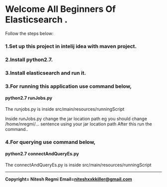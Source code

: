 # Welcome All Beginners Of Elasticsearch .

Follow the steps below:

### 1.Set up this project in intelij idea with maven project.
### 2.Install python2.7.
### 3.Install elasticsearch and run it.
### 3.For running this application use command below,

####  python2.7 runJobs.py

The runjobs.py is inside  src/main/resources/runningScript

Inside runJobs.py change the jar location path eg you should change /home/nregmi/... sentence using your jar location path
After this run the command..

### 4.For querying use command below,

#### python2.7 connectAndQueryEs.py

The connectAndQueryEs.py is inside  src/main/resources/runningScript

********************************

**Copyright= Nitesh Regmi** 
**Email=niteshxxkkiller@gmail.com**